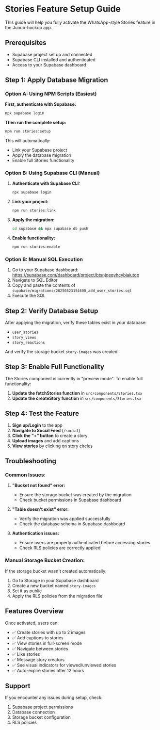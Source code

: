 # Stories Feature Setup Guide

This guide will help you fully activate the WhatsApp-style Stories feature in the Junub-hockup app.

## Prerequisites

- Supabase project set up and connected
- Supabase CLI installed and authenticated
- Access to your Supabase dashboard

## Step 1: Apply Database Migration

### Option A: Using NPM Scripts (Easiest)

**First, authenticate with Supabase:**
```bash
npx supabase login
```

**Then run the complete setup:**
```bash
npm run stories:setup
```

This will automatically:
- Link your Supabase project
- Apply the database migration
- Enable full Stories functionality

### Option B: Using Supabase CLI (Manual)

1. **Authenticate with Supabase CLI:**
   ```bash
   npx supabase login
   ```

2. **Link your project:**
   ```bash
   npm run stories:link
   ```

3. **Apply the migration:**
   ```bash
   cd supabase && npx supabase db push
   ```

4. **Enable functionality:**
   ```bash
   npm run stories:enable
   ```

### Option B: Manual SQL Execution

1. Go to your Supabase dashboard: https://supabase.com/dashboard/project/btsnjqeqyhcybiaiutop
2. Navigate to SQL Editor
3. Copy and paste the contents of `supabase/migrations/20250823154600_add_user_stories.sql`
4. Execute the SQL

## Step 2: Verify Database Setup

After applying the migration, verify these tables exist in your database:
- `user_stories`
- `story_views` 
- `story_reactions`

And verify the storage bucket `story-images` was created.

## Step 3: Enable Full Functionality

The Stories component is currently in "preview mode". To enable full functionality:

1. **Update the fetchStories function** in `src/components/Stories.tsx`
2. **Update the createStory function** in `src/components/Stories.tsx`

## Step 4: Test the Feature

1. **Sign up/Login** to the app
2. **Navigate to Social Feed** (`/social`)
3. **Click the "+" button** to create a story
4. **Upload images** and add captions
5. **View stories** by clicking on story circles

## Troubleshooting

### Common Issues:

1. **"Bucket not found" error:**
   - Ensure the storage bucket was created by the migration
   - Check bucket permissions in Supabase dashboard

2. **"Table doesn't exist" error:**
   - Verify the migration was applied successfully
   - Check the database schema in Supabase dashboard

3. **Authentication issues:**
   - Ensure users are properly authenticated before accessing stories
   - Check RLS policies are correctly applied

### Manual Storage Bucket Creation:

If the storage bucket wasn't created automatically:

1. Go to Storage in your Supabase dashboard
2. Create a new bucket named `story-images`
3. Set it as public
4. Apply the RLS policies from the migration file

## Features Overview

Once activated, users can:
- ✅ Create stories with up to 2 images
- ✅ Add captions to stories
- ✅ View stories in full-screen mode
- ✅ Navigate between stories
- ✅ Like stories
- ✅ Message story creators
- ✅ See visual indicators for viewed/unviewed stories
- ✅ Auto-expire stories after 12 hours

## Support

If you encounter any issues during setup, check:
1. Supabase project permissions
2. Database connection
3. Storage bucket configuration
4. RLS policies
